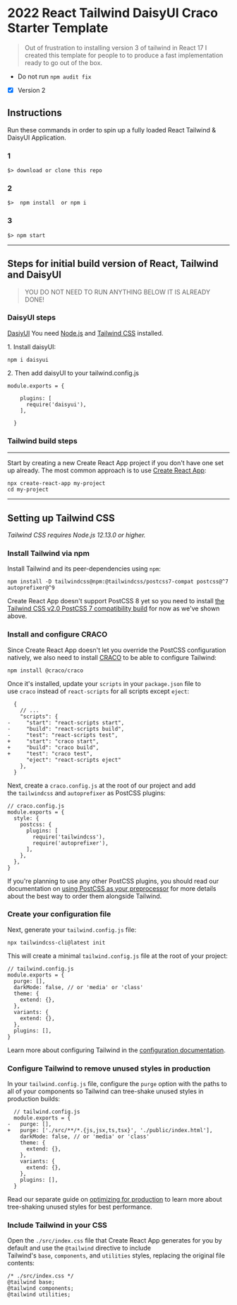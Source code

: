 
# 2022 React Tailwind DaisyUI Craco Starter Template

> Out of frustration to installing version 3 of tailwind in React 17 I created this template for people to to produce a fast implementation ready to go out of the box. 

- Do not run ```npm audit fix```

- [x] Version 2


## Instructions

Run these commands in order to spin up a fully loaded React Tailwind & DaisyUI Application.

### 1
```$> download or clone this repo```

### 2
```$>  npm install  or npm i```

### 3
```$> npm start```


<hr/>

## Steps for initial build version of React, Tailwind and DaisyUI

> YOU DO NOT NEED TO RUN ANYTHING BELOW IT IS ALREADY DONE!


### DaisyUI steps

[DasiyUI](https://daisyui.com/)
You need [Node.js](https://nodejs.org/en/download/) and [Tailwind CSS](https://tailwindcss.com/docs/installation) installed.

1\. Install daisyUI:

```
npm i daisyui
```

2\. Then add daisyUI to your tailwind.config.js

```
module.exports = {

    plugins: [
      require('daisyui'),
    ],

  }
```

### Tailwind build steps
---------------------

Start by creating a new Create React App project if you don't have one set up already. The most common approach is to use [Create React App](https://create-react-app.dev/):

```
npx create-react-app my-project
cd my-project
```

* * * * *

[](https://v2.tailwindcss.com/docs/guides/create-react-app#setting-up-tailwind-css)Setting up Tailwind CSS
----------------------------------------------------------------------------------------------------------

*Tailwind CSS requires Node.js 12.13.0 or higher.*

### [](https://v2.tailwindcss.com/docs/guides/create-react-app#install-tailwind-via-npm)Install Tailwind via npm

Install Tailwind and its peer-dependencies using `npm`:

```
npm install -D tailwindcss@npm:@tailwindcss/postcss7-compat postcss@^7 autoprefixer@^9
```

Create React App doesn't support PostCSS 8 yet so you need to install [the Tailwind CSS v2.0 PostCSS 7 compatibility build](https://v2.tailwindcss.com/docs/installation#post-css-7-compatibility-build) for now as we've shown above.

### [](https://v2.tailwindcss.com/docs/guides/create-react-app#install-and-configure-craco)Install and configure CRACO

Since Create React App doesn't let you override the PostCSS configuration natively, we also need to install [CRACO](https://github.com/gsoft-inc/craco) to be able to configure Tailwind:

```
npm install @craco/craco
```

Once it's installed, update your `scripts` in your `package.json` file to use `craco` instead of `react-scripts` for all scripts except `eject`:

```
  {
    // ...
    "scripts": {
-     "start": "react-scripts start",
-     "build": "react-scripts build",
-     "test": "react-scripts test",
+     "start": "craco start",
+     "build": "craco build",
+     "test": "craco test",
      "eject": "react-scripts eject"
    },
  }
```

Next, create a `craco.config.js` at the root of our project and add the `tailwindcss` and `autoprefixer` as PostCSS plugins:

```
// craco.config.js
module.exports = {
  style: {
    postcss: {
      plugins: [
        require('tailwindcss'),
        require('autoprefixer'),
      ],
    },
  },
}
```

If you're planning to use any other PostCSS plugins, you should read our documentation on [using PostCSS as your preprocessor](https://v2.tailwindcss.com/docs/using-with-preprocessors) for more details about the best way to order them alongside Tailwind.

### [](https://v2.tailwindcss.com/docs/guides/create-react-app#create-your-configuration-file)Create your configuration file

Next, generate your `tailwind.config.js` file:

```
npx tailwindcss-cli@latest init
```

This will create a minimal `tailwind.config.js` file at the root of your project:

```
// tailwind.config.js
module.exports = {
  purge: [],
  darkMode: false, // or 'media' or 'class'
  theme: {
    extend: {},
  },
  variants: {
    extend: {},
  },
  plugins: [],
}
```

Learn more about configuring Tailwind in the [configuration documentation](https://v2.tailwindcss.com/docs/configuration).

### [](https://v2.tailwindcss.com/docs/guides/create-react-app#configure-tailwind-to-remove-unused-styles-in-production)Configure Tailwind to remove unused styles in production

In your `tailwind.config.js` file, configure the `purge` option with the paths to all of your components so Tailwind can tree-shake unused styles in production builds:

```
  // tailwind.config.js
  module.exports = {
-   purge: [],
+   purge: ['./src/**/*.{js,jsx,ts,tsx}', './public/index.html'],
    darkMode: false, // or 'media' or 'class'
    theme: {
      extend: {},
    },
    variants: {
      extend: {},
    },
    plugins: [],
  }
```

Read our separate guide on [optimizing for production](https://v2.tailwindcss.com/docs/optimizing-for-production) to learn more about tree-shaking unused styles for best performance.

### [](https://v2.tailwindcss.com/docs/guides/create-react-app#include-tailwind-in-your-css)Include Tailwind in your CSS

Open the `./src/index.css` file that Create React App generates for you by default and use the `@tailwind` directive to include Tailwind's `base`, `components`, and `utilities` styles, replacing the original file contents:

```
/* ./src/index.css */
@tailwind base;
@tailwind components;
@tailwind utilities;
```

